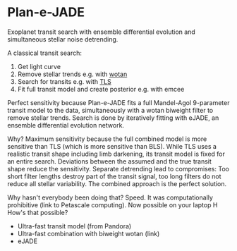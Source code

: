 # Plan-e-JADE
Exoplanet transit search with ensemble differential evolution and simultaneous stellar noise detrending.

A classical transit search:
1. Get light curve
2. Remove stellar trends e.g. with [wotan](https://github.com/hippke/wotan)
3. Search for transits e.g. with [TLS](https://github.com/hippke/tls)
4. Fit full transit model and create posterior e.g. with emcee

Perfect sensitivity because Plan-e-JADE fits a full Mandel-Agol 9-parameter transit model to the data, simultaneously with a wotan biweight filter to remove stellar trends. Search is done by iteratively fitting with eJADE, an ensemble differential evolution network.

Why?
Maximum sensitivity because the full combined model is more sensitive than TLS (which is more sensitive than BLS). While TLS uses a realistic transit shape including limb darkening, its transit model is fixed for an entire search. Deviations between the assumed and the true transit shape reduce the sensitivity. Separate detrending lead to compromises: Too short filter lengths destroy part of the transit signal, too long filters do not reduce all stellar variability. The combined approach is the perfect solution. 

Why hasn't everybody been doing that?
Speed. It was computationally prohibitive (link to Petascale computing).
Now possible on your laptop <performance metric here>
H
How's that possible?
- Ultra-fast transit model (from Pandora)
- Ultra-fast combination with biweight wotan (link)
- eJADE
